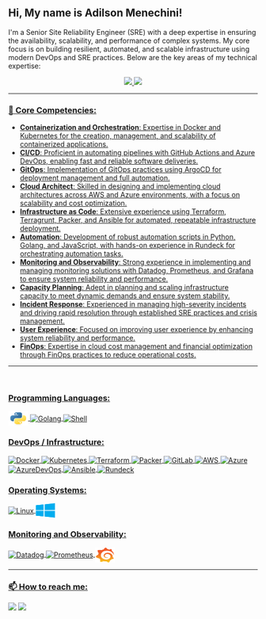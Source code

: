 ## Hi, My name is Adilson Menechini!

I'm a Senior Site Reliability Engineer (SRE) with a deep expertise in ensuring the availability, scalability, and performance of complex systems. My core focus is on building resilient, automated, and scalable infrastructure using modern DevOps and SRE practices. Below are the key areas of my technical expertise:

<div align="center">
  <a href="https://github.com/adilsonmenechini">
  <img height="180em" src="https://github-readme-stats.vercel.app/api?username=adilsonmenechini&show_icons=true&theme=dracula&include_all_commits=true&count_private=true"/>
  <img height="180em" src="https://github-readme-stats.vercel.app/api/top-langs/?username=adilsonmenechini&layout=compact&langs_count=7&theme=dracula"/>
</div>

---

### 🚀 Core Competencies:

- **Containerization and Orchestration**: Expertise in Docker and Kubernetes for the creation, management, and scalability of containerized applications.
- **CI/CD**: Proficient in automating pipelines with GitHub Actions and Azure DevOps, enabling fast and reliable software deliveries.
- **GitOps**: Implementation of GitOps practices using ArgoCD for deployment management and full automation.
- **Cloud Architect**: Skilled in designing and implementing cloud architectures across AWS and Azure environments, with a focus on scalability and cost optimization.
- **Infrastructure as Code**: Extensive experience using Terraform, Terragrunt, Packer, and Ansible for automated, repeatable infrastructure deployment.
- **Automation**: Development of robust automation scripts in Python, Golang, and JavaScript, with hands-on experience in Rundeck for orchestrating automation tasks.
- **Monitoring and Observability**: Strong experience in implementing and managing monitoring solutions with Datadog, Prometheus, and Grafana to ensure system reliability and performance.
- **Capacity Planning**: Adept in planning and scaling infrastructure capacity to meet dynamic demands and ensure system stability.
- **Incident Response**: Experienced in managing high-severity incidents and driving rapid resolution through established SRE practices and crisis management.
- **User Experience**: Focused on improving user experience by enhancing system reliability and performance.
- **FinOps**: Expertise in cloud cost management and financial optimization through FinOps practices to reduce operational costs.

---

<div style="display: inline_block"><br>
  <!-- Programming Languages -->
  <h3>Programming Languages:</h3>
  <img align="center" alt="Python" height="30" width="40" src="https://raw.githubusercontent.com/devicons/devicon/master/icons/python/python-original.svg">
  <img align="center" alt="Golang" height="30" width="40" src="https://cdn.jsdelivr.net/gh/devicons/devicon/icons/go/go-original.svg">
  <img align="center" alt="Shell" height="30" width="40" src="https://cdn.jsdelivr.net/gh/devicons/devicon/icons/bash/bash-original.svg">

  <!-- DevOps / Infrastructure -->
  <h3>DevOps / Infrastructure:</h3>
  <img align="center" alt="Docker" height="30" width="40" src="https://cdn.jsdelivr.net/gh/devicons/devicon/icons/docker/docker-original.svg">
  <img align="center" alt="Kubernetes" height="30" width="40" src="https://cdn.jsdelivr.net/gh/devicons/devicon/icons/kubernetes/kubernetes-plain.svg">
  <img align="center" alt="Terraform" height="30" width="40" src="https://cdn.jsdelivr.net/gh/devicons/devicon/icons/terraform/terraform-original.svg">
  <img align="center" alt="Packer" height="30" width="40" src="https://cdn.jsdelivr.net/gh/devicons/devicon/icons/packer/packer-original.svg">
  <img align="center" alt="GitLab" height="30" width="40" src="https://cdn.jsdelivr.net/gh/devicons/devicon/icons/gitlab/gitlab-original.svg">
  <img align="center" alt="AWS" height="30" width="40" src="https://cdn.jsdelivr.net/gh/devicons/devicon/icons/amazonwebservices/amazonwebservices-original-wordmark.svg">
  <img align="center" alt="Azure" height="30" width="40" src="https://cdn.jsdelivr.net/gh/devicons/devicon/icons/azure/azure-original.svg">
  <img align="center" alt="AzureDevOps" height="30" width="40" src="https://cdn.jsdelivr.net/gh/devicons/devicon/icons/azuredevops/azuredevops-original.svg">
  <img align="center" alt="Ansible" height="30" width="40" src="https://cdn.jsdelivr.net/gh/devicons/devicon/icons/ansible/ansible-original.svg">
  <img align="center" alt="Rundeck" height="30" width="40" src="https://www.vectorlogo.zone/logos/rundeck/rundeck-icon.svg">

  <!-- Operating Systems -->
  <h3>Operating Systems:</h3>
  <img align="center" alt="Linux" height="30" width="40" src="https://cdn.jsdelivr.net/gh/devicons/devicon/icons/linux/linux-original.svg">
  <img align="center" alt="Windows Server" height="30" width="40" src="https://raw.githubusercontent.com/devicons/devicon/master/icons/windows8/windows8-original.svg">

  <!-- Monitoring and Observability -->
  <h3>Monitoring and Observability:</h3>
  <img align="center" alt="Datadog" height="30" width="40" src="https://www.vectorlogo.zone/logos/datadoghq/datadoghq-icon.svg">
  <img align="center" alt="Prometheus" height="30" width="40" src="https://cdn.jsdelivr.net/gh/devicons/devicon/icons/prometheus/prometheus-original.svg">
  <img align="center" alt="Grafana" height="30" width="40" src="https://raw.githubusercontent.com/devicons/devicon/master/icons/grafana/grafana-original.svg">
</div>

---

### 📫 How to reach me:

<div> 
  <a href="https://www.linkedin.com/in/adilsonmenechini" target="_blank"><img src="https://img.shields.io/badge/-LinkedIn-%230077B5?style=for-the-badge&logo=linkedin&logoColor=white" target="_blank"></a> 
  <a href = "mailto:adilsonmenechini@gmail.com"><img src="https://img.shields.io/badge/-Gmail-%23333?style=for-the-badge&logo=gmail&logoColor=white" target="_blank"></a>
</div>